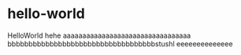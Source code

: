 # hello-world
HelloWorld
hehe
aaaaaaaaaaaaaaaaaaaaaaaaaaaaaaaaa
bbbbbbbbbbbbbbbbbbbbbbbbbbbbbbbbbbbstushl
eeeeeeeeeeeeee
